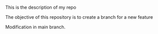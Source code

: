 This is the description of my repo

The objective of this repository is to create a branch for a new feature



Modification in main branch.





